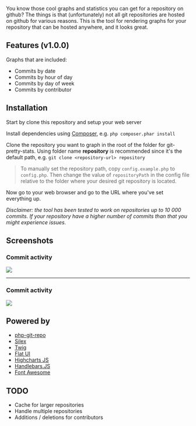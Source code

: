You know those cool graphs and statistics you can get for a repository on github? The things is that (unfortunately) not all git repositories are hosted on github for various reasons. This is the tool for rendering graphs for your repository that can be hosted anywhere, and it looks great.

## Features (v1.0.0)
Graphs that are included:

* Commits by date
* Commits by hour of day
* Commits by day of week
* Commits by contributor

## Installation
Start by clone this repository and setup your web server

Install dependencies using [Composer](http://getcomposer.org/), e.g. `php composer.phar install`

Clone the repository you want to graph in the root of the folder for git-pretty-stats. Using folder name **repository** is recommended since it's the default path, e.g. `git clone <repository-url> repository`
>  To manually set the repository path, copy `config.example.php` to `config.php`. Then change the value of `repositoryPath` in the config file relative to the folder where your desired git repository is located.

Now go to your web browser and go to the URL where you've set everything up.

*Disclaimer: the tool has been tested to work on repositories up to 10 000 commits. If your repository have a higher number of commits than that you might experience issues.*

## Screenshots

### Commit activity
![](http://www.codingswag.com/wp-content/uploads/2013/06/commit-activity.png)

***

### Commit activity
![](http://www.codingswag.com/wp-content/uploads/2013/06/contributors.png)


## Powered by
* [php-git-repo](https://github.com/ornicar/php-git-repo)
* [Silex](https://github.com/fabpot/Silex)
* [Twig](https://github.com/fabpot/Twig)
* [Flat UI](https://github.com/designmodo/Flat-UI)
* [Highcharts JS](https://github.com/highslide-software/highcharts.com)
* [Handlebars.JS](https://github.com/wycats/handlebars.js)
* [Font Awesome](https://github.com/FortAwesome/Font-Awesome)

## TODO
* Cache for larger repositories
* Handle multiple repositories
* Additions / deletions for contributors

